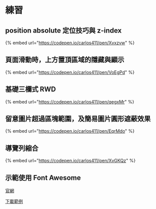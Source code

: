 # 練習

## position absolute 定位技巧與 z-index

{% embed url="https://codepen.io/carlos411/pen/Xvxzvw" %}

## 頁面滑動時，上方置頂區域的隱藏與顯示

{% embed url="https://codepen.io/carlos411/pen/VoEgPd" %}

## 基礎三欄式 RWD

{% embed url="https://codepen.io/carlos411/pen/qegxMr" %}

## 留意圖片超過區塊範圍，及簡易圖片圓形遮蔽效果

{% embed url="https://codepen.io/carlos411/pen/EqrMdo" %}

## 導覽列縮合

{% embed url="https://codepen.io/carlos411/pen/XvGKQz" %}

## 示範使用 Font Awesome

[官網](https://fontawesome.com/)

[下載範例](http://notes.carlos-studio.com/download/fontawesome_sample.zip)



